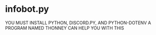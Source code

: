 # infobot.py

YOU MUST INSTALL PYTHON, DISCORD.PY, AND PYTHON-DOTENV
A PROGRAM NAMED THONNEY CAN HELP YOU WITH THIS
